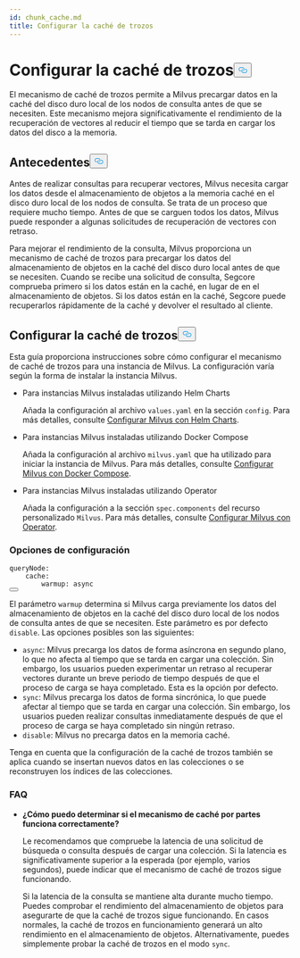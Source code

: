 ```yaml
---
id: chunk_cache.md
title: Configurar la caché de trozos
---
```

<h1 id="Configure-Chunk-Cache" class="common-anchor-header">Configurar la caché de trozos<button data-href="#Configure-Chunk-Cache" class="anchor-icon" translate="no">
      <svg translate="no"
        aria-hidden="true"
        focusable="false"
        height="20"
        version="1.1"
        viewBox="0 0 16 16"
        width="16"
      >
        <path
          fill="#0092E4"
          fill-rule="evenodd"
          d="M4 9h1v1H4c-1.5 0-3-1.69-3-3.5S2.55 3 4 3h4c1.45 0 3 1.69 3 3.5 0 1.41-.91 2.72-2 3.25V8.59c.58-.45 1-1.27 1-2.09C10 5.22 8.98 4 8 4H4c-.98 0-2 1.22-2 2.5S3 9 4 9zm9-3h-1v1h1c1 0 2 1.22 2 2.5S13.98 12 13 12H9c-.98 0-2-1.22-2-2.5 0-.83.42-1.64 1-2.09V6.25c-1.09.53-2 1.84-2 3.25C6 11.31 7.55 13 9 13h4c1.45 0 3-1.69 3-3.5S14.5 6 13 6z"
        ></path>
      </svg>
    </button></h1><p>El mecanismo de caché de trozos permite a Milvus precargar datos en la caché del disco duro local de los nodos de consulta antes de que se necesiten. Este mecanismo mejora significativamente el rendimiento de la recuperación de vectores al reducir el tiempo que se tarda en cargar los datos del disco a la memoria.</p>
<h2 id="Background" class="common-anchor-header">Antecedentes<button data-href="#Background" class="anchor-icon" translate="no">
      <svg translate="no"
        aria-hidden="true"
        focusable="false"
        height="20"
        version="1.1"
        viewBox="0 0 16 16"
        width="16"
      >
        <path
          fill="#0092E4"
          fill-rule="evenodd"
          d="M4 9h1v1H4c-1.5 0-3-1.69-3-3.5S2.55 3 4 3h4c1.45 0 3 1.69 3 3.5 0 1.41-.91 2.72-2 3.25V8.59c.58-.45 1-1.27 1-2.09C10 5.22 8.98 4 8 4H4c-.98 0-2 1.22-2 2.5S3 9 4 9zm9-3h-1v1h1c1 0 2 1.22 2 2.5S13.98 12 13 12H9c-.98 0-2-1.22-2-2.5 0-.83.42-1.64 1-2.09V6.25c-1.09.53-2 1.84-2 3.25C6 11.31 7.55 13 9 13h4c1.45 0 3-1.69 3-3.5S14.5 6 13 6z"
        ></path>
      </svg>
    </button></h2><p>Antes de realizar consultas para recuperar vectores, Milvus necesita cargar los datos desde el almacenamiento de objetos a la memoria caché en el disco duro local de los nodos de consulta. Se trata de un proceso que requiere mucho tiempo. Antes de que se carguen todos los datos, Milvus puede responder a algunas solicitudes de recuperación de vectores con retraso.</p>
<p>Para mejorar el rendimiento de la consulta, Milvus proporciona un mecanismo de caché de trozos para precargar los datos del almacenamiento de objetos en la caché del disco duro local antes de que se necesiten. Cuando se recibe una solicitud de consulta, Segcore comprueba primero si los datos están en la caché, en lugar de en el almacenamiento de objetos. Si los datos están en la caché, Segcore puede recuperarlos rápidamente de la caché y devolver el resultado al cliente.</p>
<h2 id="Configure-Chunk-Cache" class="common-anchor-header">Configurar la caché de trozos<button data-href="#Configure-Chunk-Cache" class="anchor-icon" translate="no">
      <svg translate="no"
        aria-hidden="true"
        focusable="false"
        height="20"
        version="1.1"
        viewBox="0 0 16 16"
        width="16"
      >
        <path
          fill="#0092E4"
          fill-rule="evenodd"
          d="M4 9h1v1H4c-1.5 0-3-1.69-3-3.5S2.55 3 4 3h4c1.45 0 3 1.69 3 3.5 0 1.41-.91 2.72-2 3.25V8.59c.58-.45 1-1.27 1-2.09C10 5.22 8.98 4 8 4H4c-.98 0-2 1.22-2 2.5S3 9 4 9zm9-3h-1v1h1c1 0 2 1.22 2 2.5S13.98 12 13 12H9c-.98 0-2-1.22-2-2.5 0-.83.42-1.64 1-2.09V6.25c-1.09.53-2 1.84-2 3.25C6 11.31 7.55 13 9 13h4c1.45 0 3-1.69 3-3.5S14.5 6 13 6z"
        ></path>
      </svg>
    </button></h2><p>Esta guía proporciona instrucciones sobre cómo configurar el mecanismo de caché de trozos para una instancia de Milvus. La configuración varía según la forma de instalar la instancia Milvus.</p>
<ul>
<li><p>Para instancias Milvus instaladas utilizando Helm Charts</p>
<p>Añada la configuración al archivo <code translate="no">values.yaml</code> en la sección <code translate="no">config</code>. Para más detalles, consulte <a href="/docs/es/configure-helm.md">Configurar Milvus con Helm Charts</a>.</p></li>
<li><p>Para instancias Milvus instaladas utilizando Docker Compose</p>
<p>Añada la configuración al archivo <code translate="no">milvus.yaml</code> que ha utilizado para iniciar la instancia de Milvus. Para más detalles, consulte <a href="/docs/es/configure-docker.md">Configurar Milvus con Docker Compose</a>.</p></li>
<li><p>Para instancias Milvus instaladas utilizando Operator</p>
<p>Añada la configuración a la sección <code translate="no">spec.components</code> del recurso personalizado <code translate="no">Milvus</code>. Para más detalles, consulte <a href="/docs/es/configure_operator.md">Configurar Milvus con Operator</a>.</p></li>
</ul>
<h3 id="Configuration-options" class="common-anchor-header">Opciones de configuración</h3><pre><code translate="no" class="language-yaml"><span class="hljs-attr">queryNode:</span>
    <span class="hljs-attr">cache:</span>
        <span class="hljs-attr">warmup:</span> <span class="hljs-string">async</span>
<button class="copy-code-btn"></button></code></pre>
<p>El parámetro <code translate="no">warmup</code> determina si Milvus carga previamente los datos del almacenamiento de objetos en la caché del disco duro local de los nodos de consulta antes de que se necesiten. Este parámetro es por defecto <code translate="no">disable</code>. Las opciones posibles son las siguientes:</p>
<ul>
<li><code translate="no">async</code>: Milvus precarga los datos de forma asíncrona en segundo plano, lo que no afecta al tiempo que se tarda en cargar una colección. Sin embargo, los usuarios pueden experimentar un retraso al recuperar vectores durante un breve periodo de tiempo después de que el proceso de carga se haya completado.  Esta es la opción por defecto.</li>
<li><code translate="no">sync</code>: Milvus precarga los datos de forma sincrónica, lo que puede afectar al tiempo que se tarda en cargar una colección. Sin embargo, los usuarios pueden realizar consultas inmediatamente después de que el proceso de carga se haya completado sin ningún retraso.</li>
<li><code translate="no">disable</code>: Milvus no precarga datos en la memoria caché.</li>
</ul>
<p>Tenga en cuenta que la configuración de la caché de trozos también se aplica cuando se insertan nuevos datos en las colecciones o se reconstruyen los índices de las colecciones.</p>
<h3 id="FAQ" class="common-anchor-header">FAQ</h3><ul>
<li><p><strong>¿Cómo puedo determinar si el mecanismo de caché por partes funciona correctamente?</strong></p>
<p>Le recomendamos que compruebe la latencia de una solicitud de búsqueda o consulta después de cargar una colección. Si la latencia es significativamente superior a la esperada (por ejemplo, varios segundos), puede indicar que el mecanismo de caché de trozos sigue funcionando.</p>
<p>Si la latencia de la consulta se mantiene alta durante mucho tiempo. Puedes comprobar el rendimiento del almacenamiento de objetos para asegurarte de que la caché de trozos sigue funcionando. En casos normales, la caché de trozos en funcionamiento generará un alto rendimiento en el almacenamiento de objetos. Alternativamente, puedes simplemente probar la caché de trozos en el modo <code translate="no">sync</code>.</p></li>
</ul>

